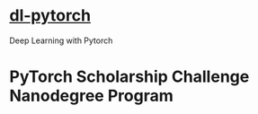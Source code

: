 # [dl-pytorch](README.md)
Deep Learning with Pytorch


# PyTorch Scholarship Challenge Nanodegree Program

